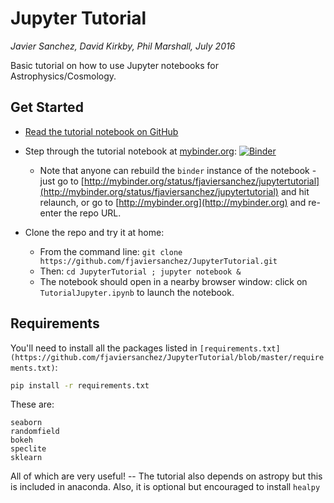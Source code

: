# Jupyter Tutorial

*Javier Sanchez, David Kirkby, Phil Marshall, July 2016*

Basic tutorial on how to use Jupyter notebooks for Astrophysics/Cosmology.

## Get Started

* [Read the tutorial notebook on GitHub](https://github.com/fjaviersanchez/JupyterTutorial/blob/master/TutorialJupyter.ipynb)

* Step through the tutorial notebook at [mybinder.org](http://mybinder.org/status/fjaviersanchez/jupytertutorial): [![Binder](http://mybinder.org/badge.svg)](http://mybinder.org:/repo/fjaviersanchez/jupytertutorial)
  * Note that anyone can rebuild the `binder` instance of the notebook - just go to [http://mybinder.org/status/fjaviersanchez/jupytertutorial](http://mybinder.org/status/fjaviersanchez/jupytertutorial) and hit relaunch, or go to [http://mybinder.org](http://mybinder.org) and re-enter the repo URL.

* Clone the repo and try it at home:
  * From the command line: `git clone https://github.com/fjaviersanchez/JupyterTutorial.git`
  * Then: `cd JupyterTutorial ; jupyter notebook &`
  * The notebook should open in a nearby browser window: click on `TutorialJupyter.ipynb` to launch the notebook.


## Requirements

You'll need to install all the packages listed in `[requirements.txt](https://github.com/fjaviersanchez/JupyterTutorial/blob/master/requirements.txt)`:
```bash
pip install -r requirements.txt
```
These are:
```
seaborn
randomfield
bokeh
speclite
sklearn
```
All of which are very useful! -- The tutorial also depends on astropy but this is included in anaconda. Also, it is optional but encouraged to install ```healpy```
